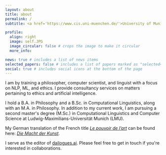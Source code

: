 ```yaml
---
layout: about
title: about
permalink: /
subtitle: <a href='https://www.cis.uni-muenchen.de/'>University of Munich</a>  |  <a href='https://www.lumen-partners.com/'>Lumen Partners</a>

profile:
  align: right
  image: self.JPG
  image_circular: false # crops the image to make it circular
  more_info:

news: true # includes a list of news items
selected_papers: false # includes a list of papers marked as "selected={true}"
social: true # includes social icons at the bottom of the page
---
```


I am by training a philosopher, computer scientist, and linguist with a focus on NLP, ML, and ethics. I provide consultancy services on matters pertaining to ethics and artificial intelligence.

I hold a B.A. in Philosophy and a B.Sc. in Computational Linguistics, along with an M.A. in Philosophy. In addition to my current work, I am pursuing a second master's degree (M.Sc.) in Computational Linguistics and Computer Science at Ludwig-Maximilians-Universität Munich (LMU).

My German translation of the French title [*Le pouvoir de l’art*](https://editions-saintsimon.fr/livres/pouvoir-de-lart/) can be found here: [*Die Macht der Kunst*](https://www.merve.de/index.php/book/show/460).

I serve as the editor of [dailogues.ai](https://www.dailogues.ai). Please feel free to get in touch if you're interested in collaborations.